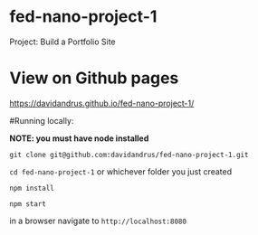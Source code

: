 # fed-nano-project-1
Project: Build a Portfolio Site

# View on Github pages
https://davidandrus.github.io/fed-nano-project-1/

#Running locally:

**NOTE: you must have node installed**

`git clone git@github.com:davidandrus/fed-nano-project-1.git`

`cd fed-nano-project-1` or whichever folder you just created

`npm install`

`npm start`

in a browser navigate to `http://localhost:8080`
